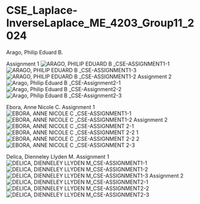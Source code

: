 # CSE_Laplace-InverseLaplace_ME_4203_Group11_2024

Arago, Philip Eduard B.

Assignment 1
![ARAGO, PHILIP EDUARD B _CSE-ASSIGNMENT1-1](https://github.com/PhilipArago/CSE_Laplace-InverseLaplace_ME_4203_Group11_2024/assets/161115526/0c0f4d3e-080d-4b79-8b00-30f990989fdf)
![ARAGO, PHILIP EDUARD B _CSE-ASSIGNMENT1-3](https://github.com/PhilipArago/CSE_Laplace-InverseLaplace_ME_4203_Group11_2024/assets/161115526/9455f3f9-7ad8-4d2f-91bd-33f095358b3e)
![ARAGO, PHILIP EDUARD B _CSE-ASSIGNMENT1-2](https://github.com/PhilipArago/CSE_Laplace-InverseLaplace_ME_4203_Group11_2024/assets/161115526/249367c0-ed78-447a-a95b-a44222ef101a)
Assignment 2
![Arago, Philip Eduard B _CSE-Assignment2-1](https://github.com/PhilipArago/CSE_Laplace-InverseLaplace_ME_4203_Group11_2024/assets/161115526/5b362525-4e33-4fd1-9c18-6b584134ff14)
![Arago, Philip Eduard B _CSE-Assignment2-2](https://github.com/PhilipArago/CSE_Laplace-InverseLaplace_ME_4203_Group11_2024/assets/161115526/8476c5ef-588c-4788-837f-422a800072f8)
![Arago, Philip Eduard B _CSE-Assignment2-3](https://github.com/PhilipArago/CSE_Laplace-InverseLaplace_ME_4203_Group11_2024/assets/161115526/3775228c-5fb8-4e16-ba37-fcac3794e78b)

Ebora, Anne Nicole C.
Assignment 1 
![EBORA, ANNE NICOLE C _CSE-ASSIGNMENT1-1](https://github.com/PhilipArago/CSE_Laplace-InverseLaplace_ME_4203_Group11_2024/assets/161013435/3508ce09-5462-4174-9013-51f2252fda04)
![EBORA, ANNE NICOLE C _CSE-ASSIGNMENT1-2](https://github.com/PhilipArago/CSE_Laplace-InverseLaplace_ME_4203_Group11_2024/assets/161013435/16b209f2-fb0d-49e9-9844-03853d8c94c5)
Assignment 2
![EBORA, ANNE NICOLE C _CSE-ASSIGNMENT 2-1](https://github.com/PhilipArago/CSE_Laplace-InverseLaplace_ME_4203_Group11_2024/assets/161013435/e2bf1fc1-bd93-4d87-a9cc-96d39a56e697)
![EBORA, ANNE NICOLE C _CSE-ASSIGNMENT 2-2 1](https://github.com/PhilipArago/CSE_Laplace-InverseLaplace_ME_4203_Group11_2024/assets/161013435/6a81b240-0e5f-4921-8530-48b058f3a8bb)
![EBORA, ANNE NICOLE C _CSE-ASSIGNMENT 2-2 2](https://github.com/PhilipArago/CSE_Laplace-InverseLaplace_ME_4203_Group11_2024/assets/161013435/e758e514-38cd-4c36-898a-250f176f966b)
![EBORA, ANNE NICOLE C _CSE-ASSIGNMENT 2-3](https://github.com/PhilipArago/CSE_Laplace-InverseLaplace_ME_4203_Group11_2024/assets/161013435/056b3f48-3c90-4c63-ac1d-4b953e00b65f)

Delica, Dienneley Llyden M.
Assignment 1
![DELICA, DIENNELEY LLYDEN M_CSE-ASSIGNMENT1-1](https://github.com/PhilipArago/CSE_Laplace-InverseLaplace_ME_4203_Group11_2024/assets/160561681/aed3a558-44c4-4d24-8e41-1a52f4a76ff6)
![DELICA, DIENNELEY LLYDEN M_CSE-ASSIGNMENT1-2](https://github.com/PhilipArago/CSE_Laplace-InverseLaplace_ME_4203_Group11_2024/assets/160561681/a0726d79-22a5-4f49-9184-2bc755e8bb47)
![DELICA, DIENNELEY LLYDEN M_CSE-ASSIGNMENT1-3](https://github.com/PhilipArago/CSE_Laplace-InverseLaplace_ME_4203_Group11_2024/assets/160561681/3fdf8920-7e03-444d-8826-d8e529a8f3b6)
Assignment 2
![DELICA, DIENNELEY LLYDEN M_CSE-ASSIGNMENT2-1](https://github.com/PhilipArago/CSE_Laplace-InverseLaplace_ME_4203_Group11_2024/assets/160561681/a180f8fa-7568-4e7a-ad19-5e1655a84003)
![DELICA, DIENNELEY LLYDEN M_CSE-ASSIGNMENT2-2](https://github.com/PhilipArago/CSE_Laplace-InverseLaplace_ME_4203_Group11_2024/assets/160561681/fda07170-2713-4e24-b1d2-3d98598c4599)
![DELICA, DIENNELEY LLYDEN M_CSE-ASSIGNMENT2-3](https://github.com/PhilipArago/CSE_Laplace-InverseLaplace_ME_4203_Group11_2024/assets/160561681/53e13025-638f-4de5-8042-0e3beaf17e15)








